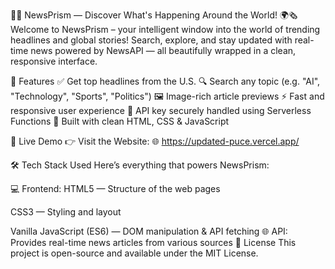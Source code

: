 🧠✨ NewsPrism — Discover What's Happening Around the World! 🌍🗞️
Welcome to NewsPrism – your intelligent window into the world of trending headlines and global stories!
Search, explore, and stay updated with real-time news powered by NewsAPI — all beautifully wrapped in a clean, responsive interface.

🌟 Features
✅ Get top headlines from the U.S.
🔍 Search any topic (e.g. "AI", "Technology", "Sports", "Politics")
🖼️ Image-rich article previews
⚡ Fast and responsive user experience
🔐 API key securely handled using Serverless Functions
🧩 Built with clean HTML, CSS & JavaScript

🚀 Live Demo
👉 Visit the Website:
🌐 https://updated-puce.vercel.app/

🛠️ Tech Stack Used
Here’s everything that powers NewsPrism:

💻 Frontend:
HTML5 — Structure of the web pages

CSS3 — Styling and layout

Vanilla JavaScript (ES6) — DOM manipulation & API fetching
🌐 API:
Provides real-time news articles from various sources
📄 License
This project is open-source and available under the MIT License.



